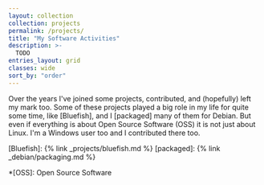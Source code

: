 ```yaml
---
layout: collection
collection: projects
permalink: /projects/
title: "My Software Activities"
description: >-
  TODO
entries_layout: grid
classes: wide
sort_by: "order"
---
```


Over the years I've joined some projects, contributed, and (hopefully) left my
mark too. Some of these projects played a big role in my life for quite some
time, like [Bluefish], and I [packaged] many of them for Debian. But even if
everything is about Open Source Software (OSS) it is not just about Linux.
I'm a Windows user too and I contributed there too.

[Bluefish]: {% link _projects/bluefish.md %}
[packaged]: {% link _debian/packaging.md %}

*[OSS]: Open Source Software

<!-- vim: set tw=79 ts=2 sw=2 ai si et: -->
